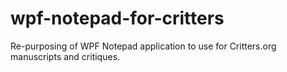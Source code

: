 # wpf-notepad-for-critters
Re-purposing of WPF Notepad application to use for Critters.org manuscripts and critiques.
